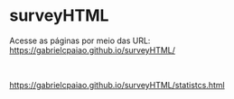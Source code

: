 # surveyHTML
Acesse as páginas por meio das URL:
https://gabrielcpaiao.github.io/surveyHTML/

<br>

https://gabrielcpaiao.github.io/surveyHTML/statistcs.html
